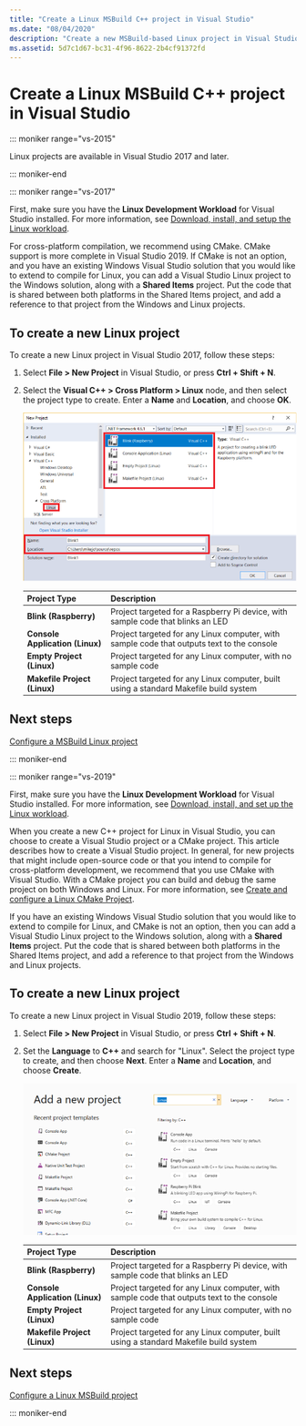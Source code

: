 ```yaml
---
title: "Create a Linux MSBuild C++ project in Visual Studio"
ms.date: "08/04/2020"
description: "Create a new MSBuild-based Linux project in Visual Studio."
ms.assetid: 5d7c1d67-bc31-4f96-8622-2b4cf91372fd
---
```

# Create a Linux MSBuild C++ project in Visual Studio

::: moniker range="vs-2015"

Linux projects are available in Visual Studio 2017 and later.

::: moniker-end

::: moniker range="vs-2017"

First, make sure you have the **Linux Development Workload** for Visual Studio installed. For more information, see [Download, install, and setup the Linux workload](download-install-and-setup-the-linux-development-workload.md).

For cross-platform compilation, we recommend using CMake. CMake support is more complete in Visual Studio 2019. If CMake is not an option, and you have an existing Windows Visual Studio solution that you would like to extend to compile for Linux, you can add a Visual Studio Linux project to the Windows solution, along with a **Shared Items** project. Put the code that is shared between both platforms in the Shared Items project, and add a reference to that project from the Windows and Linux projects.

## To create a new Linux project

To create a new Linux project in Visual Studio 2017, follow these steps:

1. Select **File > New Project** in Visual Studio, or press **Ctrl + Shift + N**.
1. Select the **Visual C++ > Cross Platform > Linux** node, and then select the project type to create. Enter a **Name** and **Location**, and choose **OK**.

   ![Screenshot showing the New Project dialog box with Visual C plus plus > Cross Platform > Linux selected, all of the project types called out, and the Name and Location text boxes also called out.](media/newproject.png)

   | Project Type | Description |
   | ------------ | --- |
   | **Blink (Raspberry)**           | Project targeted for a Raspberry Pi device, with sample code that blinks an LED |
   | **Console Application (Linux)** | Project targeted for any Linux computer, with sample code that outputs text to the console |
   | **Empty Project (Linux)**       | Project targeted for any Linux computer, with no sample code |
   | **Makefile Project (Linux)**    | Project targeted for any Linux computer, built using a standard Makefile build system |

## Next steps

[Configure a MSBuild Linux project](configure-a-linux-project.md)

::: moniker-end

::: moniker range="vs-2019"

First, make sure you have the **Linux Development Workload** for Visual Studio installed. For more information, see [Download, install, and set up the Linux workload](download-install-and-setup-the-linux-development-workload.md).

When you create a new C++ project for Linux in Visual Studio, you can choose to create a Visual Studio project or a CMake project. This article describes how to create a Visual Studio project. In general, for new projects that might include open-source code or that you intend to compile for cross-platform development, we recommend that you use CMake with Visual Studio. With a CMake project you can build and debug the same project on both Windows and Linux. For more information, see [Create and configure a Linux CMake Project](cmake-linux-project.md).

If you have an existing Windows Visual Studio solution that you would like to extend to compile for Linux, and CMake is not an option, then you can add a Visual Studio Linux project to the Windows solution, along with a **Shared Items** project. Put the code that is shared between both platforms in the Shared Items project, and add a reference to that project from the Windows and Linux projects.

## To create a new Linux project

To create a new Linux project in Visual Studio 2019, follow these steps:

1. Select **File > New Project** in Visual Studio, or press **Ctrl + Shift + N**.
1. Set the **Language** to **C++** and search for "Linux". Select the project type to create, and then choose **Next**. Enter a **Name** and **Location**, and choose **Create**.

   ![Screenshot of the Add a new project dialog box with Linux typed in the search text box.](media/newproject-vs2019.png)

   | Project Type | Description |
   | ------------ | --- |
   | **Blink (Raspberry)**           | Project targeted for a Raspberry Pi device, with sample code that blinks an LED |
   | **Console Application (Linux)** | Project targeted for any Linux computer, with sample code that outputs text to the console |
   | **Empty Project (Linux)**       | Project targeted for any Linux computer, with no sample code |
   | **Makefile Project (Linux)**    | Project targeted for any Linux computer, built using a standard Makefile build system |

## Next steps

[Configure a Linux MSBuild project](configure-a-linux-project.md)

::: moniker-end
